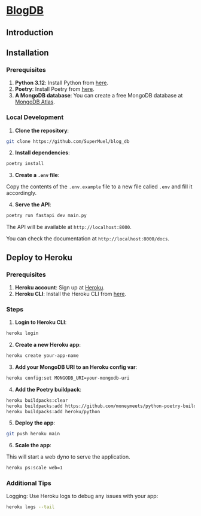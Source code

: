 # [BlogDB](https://github.com/SuperMuel/blog_db)

## Introduction

## Installation

### Prerequisites

1. **Python 3.12**: Install Python from [here](https://www.python.org/downloads/).
2. **Poetry**: Install Poetry from [here](https://python-poetry.org/docs/).
3. **A MongoDB database**: You can create a free MongoDB database at [MongoDB Atlas](https://www.mongodb.com/cloud/atlas).

### Local Development

1. **Clone the repository**:

```sh
git clone https://github.com/SuperMuel/blog_db
```

2. **Install dependencies**:

```sh
poetry install
```

3. **Create a `.env` file**:

Copy the contents of the `.env.example` file to a new file called `.env` and fill it accordingly.

4. **Serve the API**:

```sh
poetry run fastapi dev main.py
```

The API will be available at `http://localhost:8000`.

You can check the documentation at `http://localhost:8000/docs`.

## Deploy to Heroku

### Prerequisites

1. **Heroku account**: Sign up at [Heroku](https://www.heroku.com/).
2. **Heroku CLI**: Install the Heroku CLI from [here](https://devcenter.heroku.com/articles/heroku-cli).

### Steps

1. **Login to Heroku CLI**:

```bash
heroku login
```

2. **Create a new Heroku app**:

```sh
heroku create your-app-name
```

3. **Add your MongoDB URI to an Heroku config var**:

```sh
heroku config:set MONGODB_URI=your-mongodb-uri
```

4. **Add the Poetry buildpack**:

```sh
heroku buildpacks:clear
heroku buildpacks:add https://github.com/moneymeets/python-poetry-buildpack.git
heroku buildpacks:add heroku/python

```

5. **Deploy the app**:

```sh
git push heroku main
```

6. **Scale the app**:

This will start a web dyno to serve the application.

```sh
heroku ps:scale web=1
```

### Additional Tips

Logging: Use Heroku logs to debug any issues with your app:

```sh
heroku logs --tail
```
